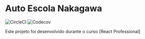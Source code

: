# Auto Escola Nakagawa

![CircleCI](https://img.shields.io/circleci/build/github/jnakagawa1/autoescola-nakagawa)
![Codecov](https://img.shields.io/codecov/c/github/jnakagawa1/autoescola-nakagawa)

Este projeto foi desenvolvido durante o curso [React Professional]
